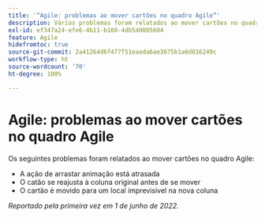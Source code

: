 ```yaml
---
title: '“Agile: problemas ao mover cartões no quadro Agile”'
description: Vários problemas foram relatados ao mover cartões no quadro Agile.
exl-id: ef347a24-efe6-4b11-b108-4db540005604
feature: Agile
hidefromtoc: true
source-git-commit: 2a41264d6f477f51eaeda6ae3675b1a6d816249c
workflow-type: ht
source-wordcount: '70'
ht-degree: 100%

---
```


# Agile: problemas ao mover cartões no quadro Agile

Os seguintes problemas foram relatados ao mover cartões no quadro Agile:

* A ação de arrastar animação está atrasada
* O catão se reajusta à coluna original antes de se mover
* O cartão é movido para um local imprevisível na nova coluna

_Reportado pela primeira vez em 1 de junho de 2022._
